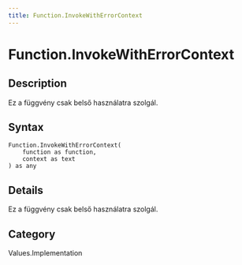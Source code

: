```yaml
---
title: Function.InvokeWithErrorContext
---
```


# Function.InvokeWithErrorContext


## Description

Ez a függvény csak belső használatra szolgál.


## Syntax

```powerquery
Function.InvokeWithErrorContext(
    function as function,
    context as text
) as any
```


## Details

Ez a függvény csak belső használatra szolgál.



## Category
Values.Implementation
